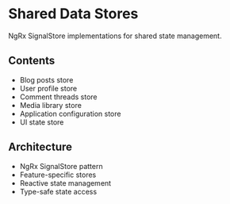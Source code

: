 # Shared Data Stores

NgRx SignalStore implementations for shared state management.

## Contents
- Blog posts store
- User profile store
- Comment threads store
- Media library store
- Application configuration store
- UI state store

## Architecture
- NgRx SignalStore pattern
- Feature-specific stores
- Reactive state management
- Type-safe state access